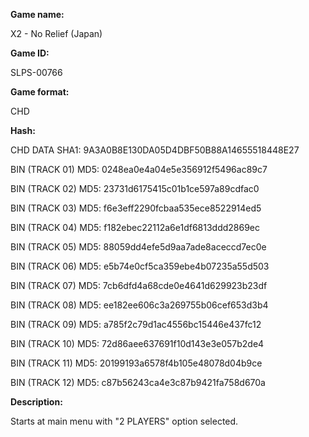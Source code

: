 **Game name:**

X2 - No Relief (Japan)

**Game ID:**

SLPS-00766

**Game format:**

CHD

**Hash:**

CHD DATA SHA1: 9A3A0B8E130DA05D4DBF50B88A14655518448E27

BIN (TRACK 01) MD5: 0248ea0e4a04e5e356912f5496ac89c7

BIN (TRACK 02) MD5: 23731d6175415c01b1ce597a89cdfac0

BIN (TRACK 03) MD5: f6e3eff2290fcbaa535ece8522914ed5

BIN (TRACK 04) MD5: f182ebec22112a6e1df6813ddd2869ec

BIN (TRACK 05) MD5: 88059dd4efe5d9aa7ade8aceccd7ec0e

BIN (TRACK 06) MD5: e5b74e0cf5ca359ebe4b07235a55d503

BIN (TRACK 07) MD5: 7cb6dfd4a68cde0e4641d629923b23df

BIN (TRACK 08) MD5: ee182ee606c3a269755b06cef653d3b4

BIN (TRACK 09) MD5: a785f2c79d1ac4556bc15446e437fc12

BIN (TRACK 10) MD5: 72d86aee637691f10d143e3e057b2de4

BIN (TRACK 11) MD5: 20199193a6578f4b105e48078d04b9ce

BIN (TRACK 12) MD5: c87b56243ca4e3c87b9421fa758d670a

**Description:**

Starts at main menu with "2 PLAYERS" option selected.